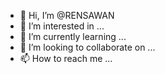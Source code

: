 - 👋 Hi, I’m @RENSAWAN
- 👀 I’m interested in ...
- 🌱 I’m currently learning ...
- 💞️ I’m looking to collaborate on ...
- 📫 How to reach me ...

<!---
RENSAWAN/RENSAWAN is a ✨ special ✨ repository because its `README.md` (this file) appears on your GitHub profile.
You can click the Preview link to take a look at your changes.
--->
